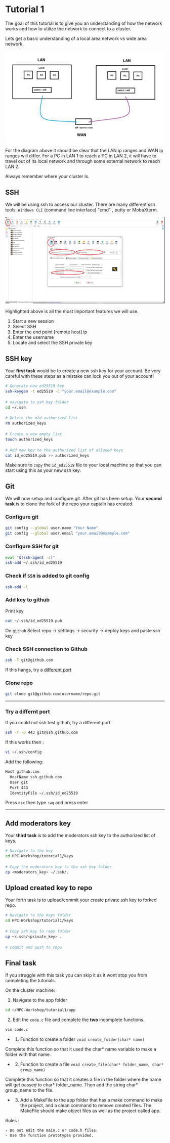 # Tutorial 1

The goal of this tutorial is to give you an understanding of how the network works and how to utilize the network to connect to a cluster.

Lets get a basic understanding of a local area network vs wide area network.

![image](/tutorial1/img/lan_wan.jpg)

For the diagram above it should be clear that the LAN ip ranges and WAN ip ranges will differ. For a PC in LAN 1 to reach a PC in LAN 2, it will have to travel out of its local network and through some external network to reach LAN 2.

Always remember where your cluster is.

## SSH

We will be using ssh to access our cluster. There are many different ssh tools. `Windows CLI` (command line interface) "cmd" , putty or MobaXterm.

![image](/tutorial1/img/moba.jpg)

Highlighted above is all the most  important features we will use.

1. Start a new session
2. Select SSH
3. Enter the end point [remote host] ip
4. Enter the username
5. Locate and select the SSH private key

## SSH key

Your **first task** would be to create a new ssh key for your account. Be very careful with these steps as a mistake can lock you out of your account!

```bash
# Generate new ed25519 key
ssh-keygen -t ed25519 -C "your.email@example.com"

# navigate to ssh key folder
cd ~/.ssh

# Delete the old authorized list
rm authorized_keys

# Create a new empty list
touch authorized_keys

# Add new key to the authorized list of allowed keys
cat id_ed25519.pub >> authorized_keys
```

Make sure to `copy` the `id_ed25519` file to your local machine so that you can start using this as your new ssh key.

## Git

We will now setup and configure git. After git has been setup. Your **second task** is to clone the fork of the repo your captain has created. 

### Configure git

```bash
git config --global user.name "Your Name"
git config --global user.email "your.email@example.com"
```

### Configure SSH for git

```bash
eval "$(ssh-agent -s)"
ssh-add ~/.ssh/id_ed25519
```

### Check if `SSH` is added to git config

```bash
ssh-add -l
```

### Add key to github

Print key

```bash
cat ~/.ssh/id_ed25519.pub
```

On `github` Select repo -> settings -> security -> deploy keys and paste ssh key

### Check SSH connection to Github

```bash
ssh -T git@github.com
```

If this hangs, try a [different port](#try-a-differnt-port) 

### Clone repo

```bash
git clone git@github.com:username/repo.git
```
---
### Try a differnt port

If you could not ssh test github, try a different port

```bash
ssh -T -p 443 git@ssh.github.com
```

If this works then :

```bash
vi ~/.ssh/config
```

Add the following:

```bash
Host github.com
  HostName ssh.github.com
  User git
  Port 443
  IdentityFile ~/.ssh/id_ed25519  
```

Press `esc` then type `:wq` and press enter

---

## Add moderators key

Your **third task** is to add the moderators ssh key to the authorized list of keys.

```bash
# Navigate to the key
cd HPC-Workshop/tutorial1/keys

# Copy the moderators key to the ssh key folder
cp <moderators_key> ~/.ssh/.
```

## Upload created key to repo

Your forth task is to upload/commit your create private ssh key to forked repo.

```bash
# Navigate to the keys folder
cd HPC-Workshop/tutorial1/keys

# Copy ssh key to repo folder
cp ~/.ssh/<private_key> .

# commit and push to repo
```

## Final task

If you struggle with this task you can skip it as it wont stop you from completing the tutorials.

On the cluster machine:

1. Navigate to the app folder

```bash
cd ~/HPC-Workshop/tutorial1/app
```

2. Edit the `code.c` file and complete the **two** incomplete functions.

```bash
vim code.c
```

  - 1. Function to create a folder `void create_folder(char* name)`

  Complete this function so that it used the char* name variable to make a folder with that name.

  - 2. Function to create a file `void create_file(char* folder_name, char* group_name)`

  Complete this function so that it creates a file in the folder where the name will get passed to char* folder_name. Then add the string char* group_name to the file.

  - 3. Add a MakeFile to the app folder that has a make command to make the project, and a clean command to remove created files. The MakeFile should make object files as well as the project called app.

  Rules :

    - Do not edit the main.c or code.h files.
    - Use the function prototypes provided.